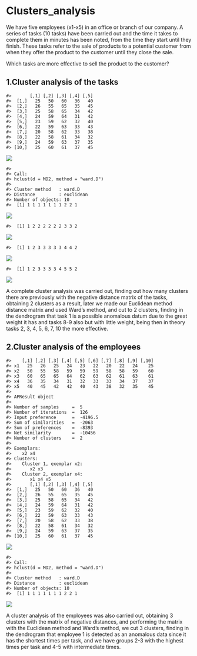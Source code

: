 
<!-- README.md is generated from README.Rmd. Please edit that file -->

# Clusters_analysis

We have five employees (x1-x5) in an office or branch of our company. A
series of tasks (10 tasks) have been carried out and the time it takes
to complete them in minutes has been noted, from the time they start
until they finish. These tasks refer to the sale of products to a
potential customer from when they offer the product to the customer
until they close the sale.

Which tasks are more effective to sell the product to the customer?

## 1.Cluster analysis of the tasks

    #>       [,1] [,2] [,3] [,4] [,5]
    #>  [1,]   25   50   60   36   40
    #>  [2,]   26   55   65   35   45
    #>  [3,]   25   58   65   34   42
    #>  [4,]   24   59   64   31   42
    #>  [5,]   23   59   62   32   40
    #>  [6,]   22   59   63   33   43
    #>  [7,]   20   58   62   33   38
    #>  [8,]   22   58   61   34   32
    #>  [9,]   24   59   63   37   35
    #> [10,]   25   60   61   37   45

![](README_files/figure-gfm/unnamed-chunk-2-1.png)<!-- -->

    #> 
    #> Call:
    #> hclust(d = MD2, method = "ward.D")
    #> 
    #> Cluster method   : ward.D 
    #> Distance         : euclidean 
    #> Number of objects: 10
    #>  [1] 1 1 1 1 1 1 1 2 2 1

![](README_files/figure-gfm/unnamed-chunk-2-2.png)<!-- -->

    #>  [1] 1 2 2 2 2 2 2 3 3 2

![](README_files/figure-gfm/unnamed-chunk-2-3.png)<!-- -->

    #>  [1] 1 2 3 3 3 3 3 4 4 2

![](README_files/figure-gfm/unnamed-chunk-2-4.png)<!-- -->

    #>  [1] 1 2 3 3 3 3 4 5 5 2

![](README_files/figure-gfm/unnamed-chunk-2-5.png)<!-- -->

A complete cluster analysis was carried out, finding out how many
clusters there are previously with the negative distance matrix of the
tasks, obtaining 2 clusters as a result, later we made our Euclidean
method distance matrix and used Ward’s method, and cut to 2 clusters,
finding in the dendrogram that task 1 is a possible anomalous datum due
to the great weight it has and tasks 8-9 also but with little weight,
being then in theory tasks 2, 3, 4, 5, 6, 7, 10 the more effective.

## 2.Cluster analysis of the employees

    #>    [,1] [,2] [,3] [,4] [,5] [,6] [,7] [,8] [,9] [,10]
    #> x1   25   26   25   24   23   22   20   22   24    25
    #> x2   50   55   58   59   59   59   58   58   59    60
    #> x3   60   65   65   64   62   63   62   61   63    61
    #> x4   36   35   34   31   32   33   33   34   37    37
    #> x5   40   45   42   42   40   43   38   32   35    45
    #> 
    #> APResult object
    #> 
    #> Number of samples     =  5 
    #> Number of iterations  =  126 
    #> Input preference      =  -4196.5 
    #> Sum of similarities   =  -2063 
    #> Sum of preferences    =  -8393 
    #> Net similarity        =  -10456 
    #> Number of clusters    =  2 
    #> 
    #> Exemplars:
    #>    x2 x4
    #> Clusters:
    #>    Cluster 1, exemplar x2:
    #>       x2 x3
    #>    Cluster 2, exemplar x4:
    #>       x1 x4 x5
    #>       [,1] [,2] [,3] [,4] [,5]
    #>  [1,]   25   50   60   36   40
    #>  [2,]   26   55   65   35   45
    #>  [3,]   25   58   65   34   42
    #>  [4,]   24   59   64   31   42
    #>  [5,]   23   59   62   32   40
    #>  [6,]   22   59   63   33   43
    #>  [7,]   20   58   62   33   38
    #>  [8,]   22   58   61   34   32
    #>  [9,]   24   59   63   37   35
    #> [10,]   25   60   61   37   45

![](README_files/figure-gfm/unnamed-chunk-3-1.png)<!-- -->

    #> 
    #> Call:
    #> hclust(d = MD2, method = "ward.D")
    #> 
    #> Cluster method   : ward.D 
    #> Distance         : euclidean 
    #> Number of objects: 10
    #>  [1] 1 1 1 1 1 1 1 2 2 1

![](README_files/figure-gfm/unnamed-chunk-3-2.png)<!-- -->

A cluster analysis of the employees was also carried out, obtaining 3
clusters with the matrix of negative distances, and performing the
matrix with the Euclidean method and Ward’s method, we cut 3 clusters,
finding in the dendrogram that employee 1 is detected as an anomalous
data since it has the shortest times per task, and we have groups 2-3
with the highest times per task and 4-5 with intermediate times.
